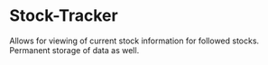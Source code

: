 # Stock-Tracker
Allows for viewing of current stock information for followed stocks. Permanent storage of data as well. 
